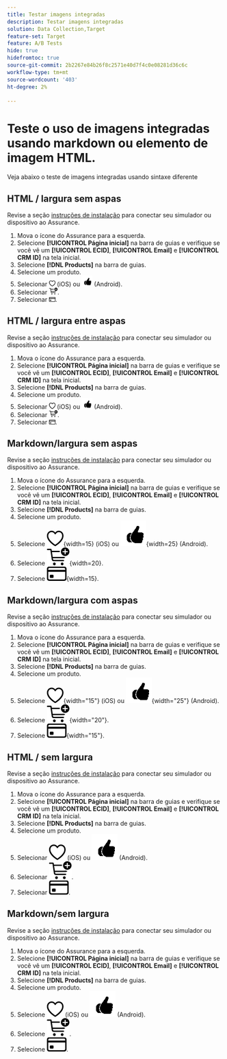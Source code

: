 ```yaml
---
title: Testar imagens integradas
description: Testar imagens integradas
solution: Data Collection,Target
feature-set: Target
feature: A/B Tests
hide: true
hidefromtoc: true
source-git-commit: 2b2267e84b26f8c2571e40d7f4c0e08281d36c6c
workflow-type: tm+mt
source-wordcount: '403'
ht-degree: 2%

---
```



# Teste o uso de imagens integradas usando markdown ou elemento de imagem HTML.

Veja abaixo o teste de imagens integradas usando sintaxe diferente


## HTML / largura sem aspas

Revise a seção [instruções de instalação](assurance.md#connecting-to-a-session) para conectar seu simulador ou dispositivo ao Assurance.

1. Mova o ícone do Assurance para a esquerda.
1. Selecione **[!UICONTROL Página inicial]** na barra de guias e verifique se você vê um **[!UICONTROL ECID]**, **[!UICONTROL Email]** e **[!UICONTROL CRM ID]** na tela inicial.
1. Selecione **[!DNL Products]** na barra de guias.
1. Selecione um produto.
1. Selecionar <img src="assets/saveforlater.png" width="15"> (iOS) ou <img src="assets/heart.png" width="25"> (Android).
1. Selecionar <img src="assets/addtocart.png" width="20">.
1. Selecionar <img src="assets/purchase.png" width="15">.


## HTML / largura entre aspas

Revise a seção [instruções de instalação](assurance.md#connecting-to-a-session) para conectar seu simulador ou dispositivo ao Assurance.

1. Mova o ícone do Assurance para a esquerda.
1. Selecione **[!UICONTROL Página inicial]** na barra de guias e verifique se você vê um **[!UICONTROL ECID]**, **[!UICONTROL Email]** e **[!UICONTROL CRM ID]** na tela inicial.
1. Selecione **[!DNL Products]** na barra de guias.
1. Selecione um produto.
1. Selecionar <img src="assets/saveforlater.png" width="15"> (iOS) ou <img src="assets/heart.png" width="25"> (Android).
1. Selecionar <img src="assets/addtocart.png" width="20">.
1. Selecionar <img src="assets/purchase.png" width="15">.



## Markdown/largura sem aspas

Revise a seção [instruções de instalação](assurance.md#connecting-to-a-session) para conectar seu simulador ou dispositivo ao Assurance.

1. Mova o ícone do Assurance para a esquerda.
1. Selecione **[!UICONTROL Página inicial]** na barra de guias e verifique se você vê um **[!UICONTROL ECID]**, **[!UICONTROL Email]** e **[!UICONTROL CRM ID]** na tela inicial.
1. Selecione **[!DNL Products]** na barra de guias.
1. Selecione um produto.
1. Selecione ![Salvar para depois](assets/saveforlater.png){width=15} (iOS) ou ![Salvar para depois](assets/heart.png){width=25} (Android).
1. Selecione ![Adicionar ao carrinho](assets/addtocart.png){width=20}.
1. Selecione ![Comprar](assets/purchase.png){width=15}.


## Markdown/largura com aspas

Revise a seção [instruções de instalação](assurance.md#connecting-to-a-session) para conectar seu simulador ou dispositivo ao Assurance.

1. Mova o ícone do Assurance para a esquerda.
1. Selecione **[!UICONTROL Página inicial]** na barra de guias e verifique se você vê um **[!UICONTROL ECID]**, **[!UICONTROL Email]** e **[!UICONTROL CRM ID]** na tela inicial.
1. Selecione **[!DNL Products]** na barra de guias.
1. Selecione um produto.
1. Selecione ![Salvar para depois](assets/saveforlater.png){width="15"} (iOS) ou ![Salvar para depois](assets/heart.png){width="25"} (Android).
1. Selecione ![Adicionar ao carrinho](assets/addtocart.png){width="20"}.
1. Selecione ![Comprar](assets/purchase.png){width="15"}.


## HTML / sem largura

Revise a seção [instruções de instalação](assurance.md#connecting-to-a-session) para conectar seu simulador ou dispositivo ao Assurance.

1. Mova o ícone do Assurance para a esquerda.
1. Selecione **[!UICONTROL Página inicial]** na barra de guias e verifique se você vê um **[!UICONTROL ECID]**, **[!UICONTROL Email]** e **[!UICONTROL CRM ID]** na tela inicial.
1. Selecione **[!DNL Products]** na barra de guias.
1. Selecione um produto.
1. Selecionar <img src="assets/saveforlater.png"> (iOS) ou <img src="assets/heart.png"> (Android).
1. Selecionar <img src="assets/addtocart.png">.
1. Selecionar <img src="assets/purchase.png">.


## Markdown/sem largura

Revise a seção [instruções de instalação](assurance.md#connecting-to-a-session) para conectar seu simulador ou dispositivo ao Assurance.

1. Mova o ícone do Assurance para a esquerda.
1. Selecione **[!UICONTROL Página inicial]** na barra de guias e verifique se você vê um **[!UICONTROL ECID]**, **[!UICONTROL Email]** e **[!UICONTROL CRM ID]** na tela inicial.
1. Selecione **[!DNL Products]** na barra de guias.
1. Selecione um produto.
1. Selecione ![Salvar para depois](assets/saveforlater.png) (iOS) ou ![Salvar para depois](assets/heart.png) (Android).
1. Selecione ![Adicionar ao carrinho](assets/addtocart.png).
1. Selecione ![Comprar](assets/purchase.png).
